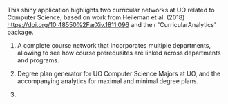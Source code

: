 This shiny application highlights two curricular networks at UO related to Computer Science, based on work from Heileman et al. (2018) https://doi.org/10.48550%2FarXiv.1811.096 and the r 'CurricularAnalytics' package.

1. A complete course network that incorporates multiple departments, allowing to see how course prerequsites are linked across departments and programs.
2. Degree plan generator for UO Computer Science Majors at UO, and the accompanying analytics for maximal and minimal degree plans.

3. 

